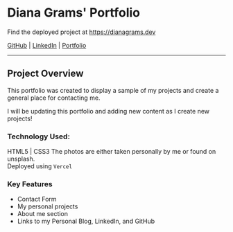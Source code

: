 # Diana Grams' Portfolio

Find the deployed project at https://dianagrams.dev

[GitHub](https://github.com/deegrams221) |
[LinkedIn](https://www.linkedin.com/in/diana-grams/) |
[Portfolio](https://dianagrams.dev/)

---

## Project Overview

This portfolio was created to display a sample of my projects and create a
general place for contacting me.

I will be updating this portfolio and adding new content as I create new
projects!

### Technology Used:

HTML5 | CSS3 The photos are either taken personally by me or found on unsplash.
<br> Deployed using `Vercel`

### Key Features

- Contact Form
- My personal projects
- About me section
- Links to my Personal Blog, LinkedIn, and GitHub
